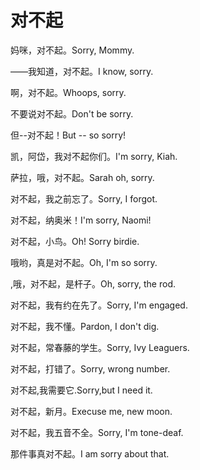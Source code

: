 # 对不起

<p><span class="chinese">妈咪，对不起。</span><span class="english">Sorry, Mommy.</span></p>

<p><span class="chinese">——我知道，对不起。</span><span class="english">I know, sorry.</span></p>

<p><span class="chinese">啊，对不起。</span><span class="english">Whoops, sorry.</span></p>

<p><span class="chinese">不要说对不起。</span><span class="english">Don't be sorry.</span></p>

<p><span class="chinese">但--对不起！</span><span class="english">But -- so sorry!</span></p>

<p><span class="chinese">凯，阿岱，我对不起你们。</span><span class="english">I'm sorry, Kiah.</span></p>

<p><span class="chinese">萨拉，哦，对不起。</span><span class="english">Sarah oh, sorry.</span></p>

<p><span class="chinese">对不起，我之前忘了。</span><span class="english">Sorry, I forgot.</span></p>

<p><span class="chinese">对不起，纳奥米！</span><span class="english">I'm sorry, Naomi!</span></p>

<p><span class="chinese">对不起，小鸟。</span><span class="english">Oh! Sorry birdie.</span></p>

<p><span class="chinese">哦哟，真是对不起。</span><span class="english">Oh, I'm so sorry.</span></p>

<p><span class="chinese">,哦，对不起，是杆子。</span><span class="english">Oh, sorry, the rod.</span></p>

<p><span class="chinese">对不起，我有约在先了。</span><span class="english">Sorry, I'm engaged.</span></p>

<p><span class="chinese">对不起，我不懂。</span><span class="english">Pardon, I don't dig.</span></p>

<p><span class="chinese">对不起，常春藤的学生。</span><span class="english">Sorry, Ivy Leaguers.</span></p>

<p><span class="chinese">对不起，打错了。</span><span class="english">Sorry, wrong number.</span></p>

<p><span class="chinese">对不起,我需要它.</span><span class="english">Sorry,but I need it.</span></p>

<p><span class="chinese">对不起，新月。</span><span class="english">Execuse me, new moon.</span></p>

<p><span class="chinese">对不起，我五音不全。</span><span class="english">Sorry, I'm tone-deaf.</span></p>

<p><span class="chinese">那件事真对不起。</span><span class="english">I am sorry about that.</span></p>

